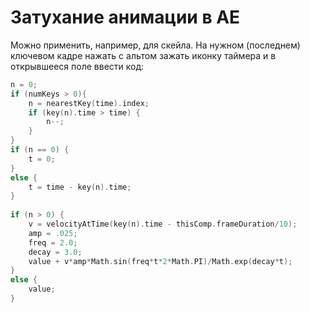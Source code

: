 # Затухание анимации в AE

Можно применить, например, для скейла. На нужном (последнем) ключевом кадре нажать с альтом зажать иконку таймера 
и в открывшееся поле ввести код:

```C
n = 0;
if (numKeys > 0){
	n = nearestKey(time).index;
	if (key(n).time > time) {
		n--;
	}
}
if (n == 0) {
	t = 0;
}
else {
	t = time - key(n).time;
}
 
if (n > 0) {
	v = velocityAtTime(key(n).time - thisComp.frameDuration/10);
	amp = .025;
	freq = 2.0;
	decay = 3.0;
	value + v*amp*Math.sin(freq*t*2*Math.PI)/Math.exp(decay*t);
}
else {
	value;
}
```